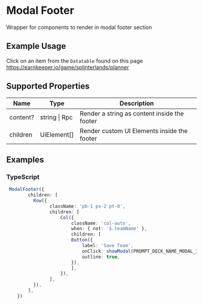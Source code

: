 # Modal Footer

Wrapper for components to render in modal footer section

## Example Usage

Click on an item from the `Datatable` found on this page
<https://earnkeeper.io/game/splinterlands/planner>

## Supported Properties

| Name     | Type          | Description                                  |
| -------- | ------------- | -------------------------------------------- |
| content? | string \| Rpc | Render a string as content inside the footer |
| children | UiElement\[]  | Render custom UI Elements inside the footer  |

## Examples

### TypeScript

```typescript
 ModalFooter({
        children: [
          Row({
                className: 'pb-1 px-2 pt-0',
                children: [
                    Col({
                        className: 'col-auto',
                        when: { not: '$.teamName' },
                        children: [
                        Button({
                            label: 'Save Team',
                            onClick: showModal(PROMPT_DECK_NAME_MODAL_ID, '$'),
                            outline: true,
                        }),
                        ],
                    }),
                ],
          }),
        ],
    })
```
